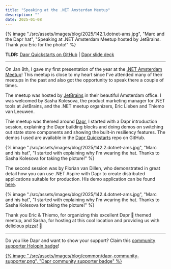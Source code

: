 ```yaml
---
title: "Speaking at the .NET Amsterdam Meetup"
description: ""
date: 2025-01-08
---
```


{% image "./src/assets/images/blog/2025/142.1.dotnet-ams.jpg", "Marc and the Dapr hat", "Speaking at .NET Amsterdam Meetup hosted by JetBrains. Thank you Eric for the photo!" %}

**TLDR:** [Dapr Quickstarts on GitHub](https://github.com/dapr/quickstarts) |  [Dapr slide deck](https://docs.dapr.io/contributing/presentations/)

---

On Jan 8th, I gave my first presentation of the year at the [.NET Amsterdam Meetup](https://www.meetup.com/dotnet-amsterdam/)! This meetup is close to my heart since I've attended many of their meetups in the past and also got the opportunity to speak there a couple of times.

The meetup was hosted by [JetBrains](https://www.jetbrains.com/) in their beautiful Amsterdam office. I was welcomed by Sasha Kolesova, the product marketing manager for .NET tools at JetBrains, and the .NET meetup organizers,  Eric Lieben and Thiemo van Leeuwen.

Thie meetup was themed around [Dapr](https://dapr.io/), I started with a Dapr introduction session, explaining the Dapr building blocks and doing demos on switching out state store components and showing the built-in resiliency features. The demos I used are available in the [Dapr Quickstarts](https://github.com/dapr/quickstarts) repo on GitHub.

{% image "./src/assets/images/blog/2025/142.2.dotnet-ams.jpg", "Marc and his hat", "I started with explaining why I'm wearing the hat. Thanks to Sasha Kolesova for taking the picture!" %}

The second session was by Florian van Dillen, who demonstrated in great detail how you can use .NET Aspire with Dapr to create distributed applications suitable for production. His demo application can be found [here](https://github.com/fvandillen/dapr-aspire).

{% image "./src/assets/images/blog/2025/142.4.dotnet-ams.jpg", "Marc and his hat", "I started with explaining why I'm wearing the hat. Thanks to Sasha Kolesova for taking the picture!" %}

Thank you Eric & Thiemo, for organizing this excellent Dapr 🎩 themed meetup, and Sasha, for hosting at this cool location and providing us with delicious pizza! 🍕

---
Do you like Dapr and want to show your support? Claim this [community supporter Holopin badge](https://bit.ly/dapr-supporter)!

<a href="https://bit.ly/dapr-supporter">{% image "./src/assets/images/blog/common/dapr-community-supporter.png", "Dapr community supporter badge" %}</a>
